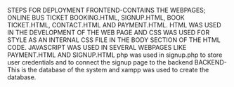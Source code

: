 STEPS FOR DEPLOYMENT
FRONTEND-CONTAINS THE WEBPAGES; ONLINE BUS TICKET BOOKING.HTML, SIGNUP.HTML, BOOK TICKET.HTML, CONTACT.HTML AND PAYMENT.HTML.
HTML WAS USED IN THE DEVELOPMENT OF THE WEB PAGE AND CSS WAS USED FOR STYLE AS AN INTERNAL CSS FILE IN THE BODY SECTION OF THE HTML CODE.
JAVASCRIPT WAS USED IN SEVERAL WEBPAGES LIKE PAYMENT.HTML AND SIGNUP.HTML
php was used in signup.php to store user credentials and to connect the signup page to the backend
BACKEND-This is the database of the system and xampp was used to create the database.
